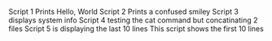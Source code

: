 Script 1 Prints Hello, World
Script 2 Prints a confused smiley
Script 3 displays system info
Script 4 testing the cat command but concatinating 2 files
Script 5 is displaying the last 10 lines
This script shows the first 10 lines
